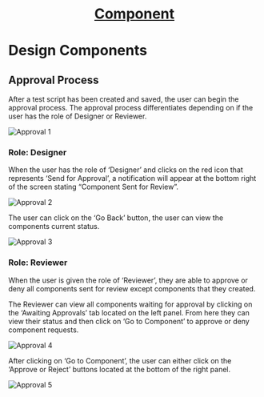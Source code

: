 <h1 style="text-align: center; text-decoration:underline; font-weight: bold;">Component</h1>

# Design Components

## Approval Process <!-- {docsify-ignore} --> 
After a test script has been created and saved, the user can begin the approval process. The approval process differentiates depending on if the user has the role of Designer or Reviewer.

![Approval 1](../../../_media/_componentImgs/Approval_1.png)
### Role: Designer
When the user has the role of ‘Designer’ and clicks on the red icon that represents ‘Send for Approval’, a notification will appear at the bottom right of the screen stating “Component Sent for Review”.

![Approval 2](../../../_media/_componentImgs/Approval_2.png)

The user can click on the ‘Go Back’ button, the user can view the components current status.



![Approval 3](../../../_media/_componentImgs/Approval_3.png)

### Role: Reviewer
When the user is given the role of ‘Reviewer’, they are able to approve or deny all components sent for review except components that they created.

The Reviewer can view all components waiting for approval by clicking on the ‘Awaiting Approvals’ tab located on the left panel. From here they can view their status and then click on ‘Go to Component’ to approve or deny component requests.

![Approval 4](../../../_media/_componentImgs/Approval_4.png)

After clicking on ‘Go to Component’, the user can either click on the ‘Approve or Reject’ buttons located at the bottom of the right panel.

![Approval 5](../../../_media/_componentImgs/Approval_5.png)
